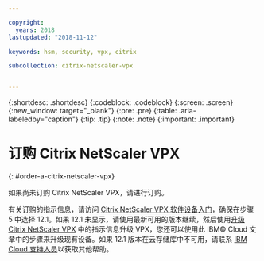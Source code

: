 ```yaml
---

copyright:
  years: 2018
lastupdated: "2018-11-12"

keywords: hsm, security, vpx, citrix

subcollection: citrix-netscaler-vpx


---
```


{:shortdesc: .shortdesc}
{:codeblock: .codeblock}
{:screen: .screen}
{:new_window: target="_blank"}
{:pre: .pre}
{:table: .aria-labeledby="caption"}
{:tip: .tip}
{:note: .note}
{:important: .important}

# 订购 Citrix NetScaler VPX
{: #order-a-citrix-netscaler-vpx}

如果尚未订购 Citrix NetScaler VPX，请进行订购。

有关订购的指示信息，请访问 [Citrix NetScaler VPX 软件设备入门](/docs/infrastructure/citrix-netscaler-vpx?topic=citrix-netscaler-vpx-getting-started-with-citrix-netscaler-vpx-software-appliance)，确保在步骤 5 中选择 12.1。如果 12.1 未显示，请使用最新可用的版本继续，然后使用[升级 Citrix NetScaler VPX](/docs/infrastructure/citrix-netscaler-vpx?topic=citrix-netscaler-vpx-upgrading-your-citrix-netscaler-vpx) 中的指示信息升级 VPX，您还可以使用此 IBM©  Cloud 文章中的步骤来升级现有设备。如果 12.1 版本在云存储库中不可用，请联系 [IBM Cloud 支持人员](/docs/get-support?topic=get-support-contacting-bluemix-support-dedicated-local)以获取其他帮助。
